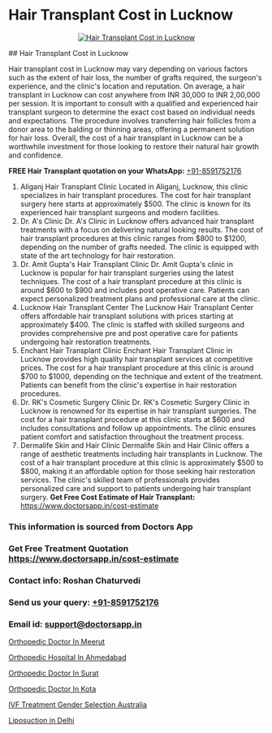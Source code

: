 # Hair Transplant Cost in Lucknow

<p align="center">
  <a href="https://doctorsapp.co.in/treatment/hair-transplant">
    <img src="https://doctorsapp.co.in/uploads/treatment_image/transplant.jpg" alt="Hair Transplant Cost in Lucknow">
  </a>
</p>
## Hair Transplant Cost in Lucknow

Hair transplant cost in Lucknow may vary depending on various factors such as the extent of hair loss, the number of grafts required, the surgeon's experience, and the clinic's location and reputation. On average, a hair transplant in Lucknow can cost anywhere from INR 30,000 to INR 2,00,000 per session. It is important to consult with a qualified and experienced hair transplant surgeon to determine the exact cost based on individual needs and expectations. The procedure involves transferring hair follicles from a donor area to the balding or thinning areas, offering a permanent solution for hair loss. Overall, the cost of a hair transplant in Lucknow can be a worthwhile investment for those looking to restore their natural hair growth and confidence.

**FREE Hair Transplant quotation on your WhatsApp:**  [+91-8591752176](https://api.whatsapp.com/send?phone=8591752176)

1) Aliganj Hair Transplant Clinic   Located in Aliganj, Lucknow, this clinic specializes in hair transplant procedures. The cost for hair transplant surgery here starts at approximately $500. The clinic is known for its experienced hair transplant surgeons and modern facilities.
2) Dr. A's Clinic   Dr. A's Clinic in Lucknow offers advanced hair transplant treatments with a focus on delivering natural looking results. The cost of hair transplant procedures at this clinic ranges from $800 to $1200, depending on the number of grafts needed. The clinic is equipped with state of the art technology for hair restoration.
3) Dr. Amit Gupta's Hair Transplant Clinic   Dr. Amit Gupta's clinic in Lucknow is popular for hair transplant surgeries using the latest techniques. The cost of a hair transplant procedure at this clinic is around $600 to $900 and includes post operative care. Patients can expect personalized treatment plans and professional care at the clinic.
4) Lucknow Hair Transplant Center   The Lucknow Hair Transplant Center offers affordable hair transplant solutions with prices starting at approximately $400. The clinic is staffed with skilled surgeons and provides comprehensive pre and post operative care for patients undergoing hair restoration treatments.
5) Enchant Hair Transplant Clinic   Enchant Hair Transplant Clinic in Lucknow provides high quality hair transplant services at competitive prices. The cost for a hair transplant procedure at this clinic is around $700 to $1000, depending on the technique and extent of the treatment. Patients can benefit from the clinic's expertise in hair restoration procedures.
6) Dr. RK's Cosmetic Surgery Clinic   Dr. RK's Cosmetic Surgery Clinic in Lucknow is renowned for its expertise in hair transplant surgeries. The cost for a hair transplant procedure at this clinic starts at $600 and includes consultations and follow up appointments. The clinic ensures patient comfort and satisfaction throughout the treatment process.
7) Dermalife Skin and Hair Clinic   Dermalife Skin and Hair Clinic offers a range of aesthetic treatments including hair transplants in Lucknow. The cost of a hair transplant procedure at this clinic is approximately $500 to $800, making it an affordable option for those seeking hair restoration services. The clinic's skilled team of professionals provides personalized care and support to patients undergoing hair transplant surgery.
**Get Free Cost Estimate of Hair Transplant:** https://www.doctorsapp.in/cost-estimate

### This information is sourced from Doctors App 
### Get Free Treatment Quotation https://www.doctorsapp.in/cost-estimate
### Contact info: Roshan Chaturvedi 
### Send us your query: [+91-8591752176](https://api.whatsapp.com/send?phone=8591752176) 
### Email id: support@doctorsapp.in

[Orthopedic Doctor In Meerut](https://www.linkedin.com/pulse/orthopedic-doctor-meerut-meniscus-tear-treatment-7tnve?trackingId=uyNk9RAzKTLmeiRSHi2wUw%3D%3D&lipi=urn%3Ali%3Apage%3Ad_flagship3_company_admin%3BYMgSyE7iTb6%2BgQ5kQEIvvw%3D%3D)

[Orthopedic Hospital In Ahmedabad](https://www.linkedin.com/pulse/orthopedic-hospital-ahmedabad-knee-replacement-treatment-hkpne?trackingId=UL%2Fp2QBas5zXT%2BkeybAi7g%3D%3D&lipi=urn%3Ali%3Apage%3Ad_flagship3_company_admin%3BII%2FSNcWiSiigR90SV5cfEQ%3D%3D)

[Orthopedic Doctor In Surat](https://medium.com/@akashbhatt14/orthopedic-doctor-in-surat-1ea698556218)

[Orthopedic Doctor In Kota](https://medium.com/@vimalrana22/orthopedic-doctor-in-kota-a6a842de691c)

[IVF Treatment Gender Selection Australia](https://doctors-apps.github.io/doctorsapp/ivf-treatment-gender-selection-australia)

[Liposuction in Delhi](https://doctors-apps.github.io/doctorsapp/liposuction-in-delhi)

